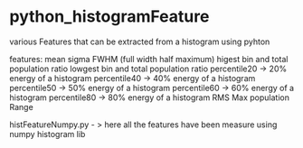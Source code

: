 # python_histogramFeature
various Features that can be extracted from a histogram using pyhton

features:
  mean
  sigma
  FWHM (full width half maximum)
  higest bin and total population ratio 
  lowgest bin and total population ratio 
  percentile20 -> 20% energy of a histogram
  percentile40 -> 40% energy of a histogram
  percentile50 -> 50% energy of a histogram
  percentile60 -> 60% energy of a histogram
  percentile80 -> 80% energy of a histogram
  RMS
  Max population
  Range
  
  
  histFeatureNumpy.py - > here all the features have been measure using numpy histogram lib
